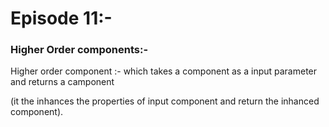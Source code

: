 # **Episode 11:-**

### **Higher Order components:-**

Higher order component :- which takes a component as a input parameter and returns a camponent

(it the inhances the properties of input component and return the inhanced component).
